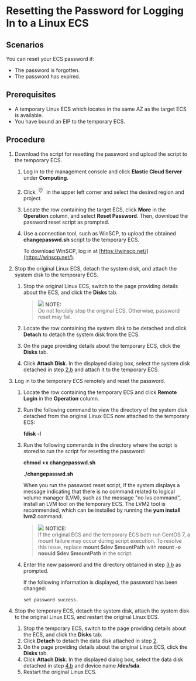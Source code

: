# Resetting the Password for Logging In to a Linux ECS<a name="EN-US_TOPIC_0021427650"></a>

## Scenarios<a name="section17131859112916"></a>

You can reset your ECS password if:

-   The password is forgotten.
-   The password has expired.

## Prerequisites<a name="section35515688202027"></a>

-   A temporary Linux ECS which locates in the same AZ as the target ECS is available.
-   You have bound an EIP to the temporary ECS.

## Procedure<a name="section9546131644416"></a>

1.  Download the script for resetting the password and upload the script to the temporary ECS.
    1.  Log in to the management console and click  **Elastic Cloud Server**  under  **Computing**.
    2.  Click  ![](figures/icon-region-0.png)  in the upper left corner and select the desired region and project.
    3.  Locate the row containing the target ECS, click  **More**  in the  **Operation**  column, and select  **Reset Password**. Then, download the password reset script as prompted.
    4.  Use a connection tool, such as WinSCP, to upload the obtained  **changepasswd.sh**  script to the temporary ECS.

        To download WinSCP, log in at  [https://winscp.net/](https://winscp.net/).

2.  <a name="li19814359584"></a>Stop the original Linux ECS, detach the system disk, and attach the system disk to the temporary ECS.
    1.  Stop the original Linux ECS, switch to the page providing details about the ECS, and click the  **Disks**  tab.

        >![](/images/icon-note.gif) **NOTE:**   
        >Do not forcibly stop the original ECS. Otherwise, password reset may fail.  

    2.  <a name="li5640121684418"></a>Locate the row containing the system disk to be detached and click  **Detach**  to detach the system disk from the ECS.
    3.  On the page providing details about the temporary ECS, click the  **Disks**  tab.
    4.  Click  **Attach Disk**. In the displayed dialog box, select the system disk detached in step  [2.b](#li5640121684418)  and attach it to the temporary ECS.

3.  Log in to the temporary ECS remotely and reset the password.
    1.  Locate the row containing the temporary ECS and click  **Remote Login**  in the  **Operation**  column.
    2.  <a name="li664021617445"></a>Run the following command to view the directory of the system disk detached from the original Linux ECS now attached to the temporary ECS:

        **fdisk -l**

    3.  Run the following commands in the directory where the script is stored to run the script for resetting the password:

        **chmod +x changepasswd.sh**

        **./changepasswd.sh**

        When you run the password reset script, if the system displays a message indicating that there is no command related to logical volume manager \(LVM\), such as the message "no lvs command", install an LVM tool on the temporary ECS. The LVM2 tool is recommended, which can be installed by running the  **yum install lvm2**  command.

        >![](/images/icon-notice.gif) **NOTICE:**   
        >If the original ECS and the temporary ECS both run CentOS 7, a mount failure may occur during script execution. To resolve this issue, replace  **mount $dev $mountPath**  with  **mount -o nouuid $dev $mountPath**  in the script.  

    4.  Enter the new password and the directory obtained in step  [3.b](#li664021617445)  as prompted.

        If the following information is displayed, the password has been changed:

        ```
        set password success.
        ```

4.  Stop the temporary ECS, detach the system disk, attach the system disk to the original Linux ECS, and restart the original Linux ECS.
    1.  Stop the temporary ECS, switch to the page providing details about the ECS, and click the  **Disks**  tab.
    2.  <a name="li964031614447"></a>Click  **Detach**  to detach the data disk attached in step  [2](#li19814359584).
    3.  On the page providing details about the original Linux ECS, click the  **Disks**  tab.
    4.  Click  **Attach Disk**. In the displayed dialog box, select the data disk detached in step  [4.b](#li964031614447)  and device name  **/dev/sda**.
    5.  Restart the original Linux ECS.


